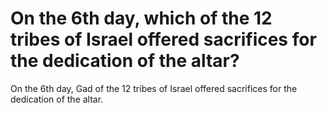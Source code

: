 # On the 6th day, which of the 12 tribes of Israel offered sacrifices for the dedication of the altar?

On the 6th day, Gad of the 12 tribes of Israel offered sacrifices for the dedication of the altar.
